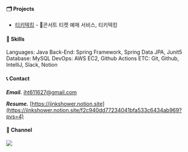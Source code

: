 #### 🗂️ Projects 
- [티키텍킹](https://github.com/lay-down-coding/tickitecking) - 콘서트 티켓 예매 서비스, 티키텍킹

#### 🔨 Skills
Languages: Java
Back-End: Spring Framework, Spring Data JPA, Junit5
Database: MySQL
DevOps: AWS EC2, Github Actions
ETC: Git, Github, IntelliJ, Slack, Notion


#### 📞 Contact
***Email.*** [iht611627@gmail.com](iht611627@gmail.com) &nbsp;

***Resume.*** [https://jinkshower.notion.site](https://jinkshower.notion.site/f2c940dd77234041bfa533c6434ab969?pvs=4)


#### 📮 Channel
<a href="https://jinkshower.github.io/" target="_blank"><img src="https://img.shields.io/badge/Blog-FF7200?style=for-the-badge&logo=bloglovin&logoColor=white"/></a>
